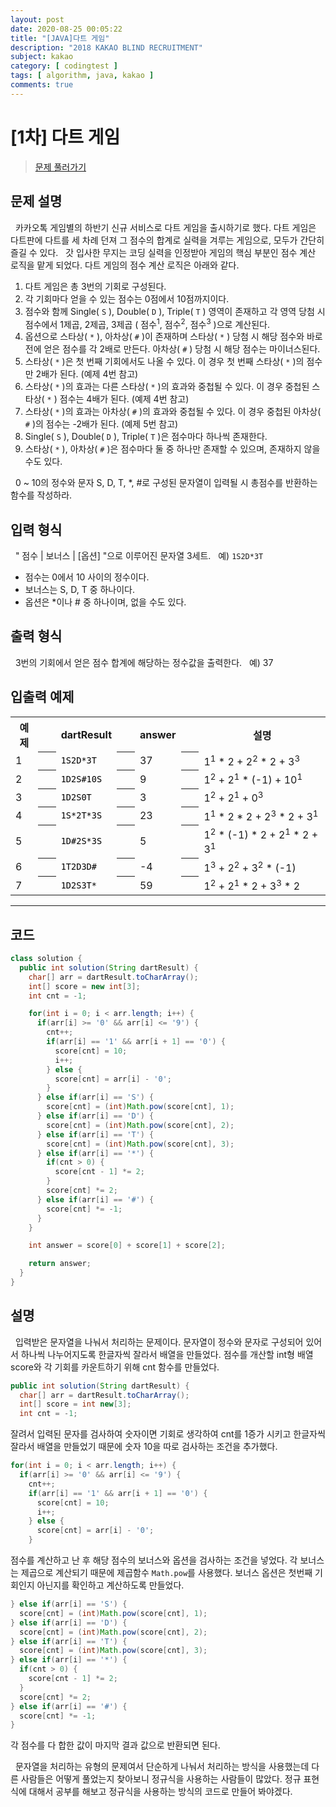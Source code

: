 ```yaml
---
layout: post
date: 2020-08-25 00:05:22
title: "[JAVA]다트 게임"
description: "2018 KAKAO BLIND RECRUITMENT"
subject: kakao
category: [ codingtest ]
tags: [ algorithm, java, kakao ]
comments: true
---
```


# [1차] 다트 게임

> [문제 풀러가기](https://programmers.co.kr/learn/courses/30/lessons/17682)

## 문제 설명

&nbsp; 카카오톡 게임별의 하반기 신규 서비스로 다트 게임을 출시하기로 했다. 다트 게임은 다트판에 다트를 세 차례 던져 그 점수의 합계로 실력을 겨루는 게임으로, 모두가 간단히 즐길 수 있다.
&nbsp; 갓 입사한 무지는 코딩 실력을 인정받아 게임의 핵심 부분인 점수 계산 로직을 맡게 되었다. 다트 게임의 점수 계산 로직은 아래와 같다.

1. 다트 게임은 총 3번의 기회로 구성된다.
2. 각 기회마다 얻을 수 있는 점수는 0점에서 10점까지이다.
3. 점수와 함께 Single( `S` ), Double( `D` ), Triple( `T` ) 영역이 존재하고 각 영역 당첨 시 점수에서 1제곱, 2제곱, 3제곱 ( 점수<sup>1</sup>, 점수<sup>2</sup>, 점수<sup>3</sup> )으로 계산된다.
4. 옵션으로 스타상( `*` ), 아차상( `#` )이 존재하며 스타상( `*` ) 당첨 시 해당 점수와 바로 전에 얻은 점수를 각 2배로 만든다. 아차상( `#` ) 당첨 시 해당 점수는 마이너스된다.
5. 스타상( `*` )은 첫 번째 기회에서도 나올 수 있다. 이 경우 첫 번째 스타상( `*` )의 점수만 2배가 된다. (예제 4번 참고)
6. 스타상( `*` )의 효과는 다른 스타상( `*` )의 효과와 중첩될 수 있다. 이 경우 중첩된 스타상( `*` ) 점수는 4배가 된다. (예제 4번 참고)
7. 스타상( `*` )의 효과는 아차상( `#` )의 효과와 중첩될 수 있다. 이 경우 중첩된 아차상( `#` )의 점수는 -2배가 된다. (예제 5번 참고)
8. Single( `S` ), Double( `D` ), Triple( `T` )은 점수마다 하나씩 존재한다.
9. 스타상( `*` ), 아차상( `#` )은 점수마다 둘 중 하나만 존재할 수 있으며, 존재하지 않을 수도 있다.

&nbsp; 0 ~ 10의 정수와 문자 S, D, T, *, #로 구성된 문자열이 입력될 시 총점수를 반환하는 함수를 작성하라.

## 입력 형식

&nbsp; " 점수 | 보너스 | [옵션] "으로 이루어진 문자열 3세트.
&nbsp; 예) `1S2D*3T`

+ 점수는 0에서 10 사이의 정수이다.
+ 보너스는 S, D, T 중 하나이다.
+ 옵션은 *이나 # 중 하나이며, 없을 수도 있다.

## 출력 형식

&nbsp; 3번의 기회에서 얻은 점수 합계에 해당하는 정수값을 출력한다.
&nbsp; 예) 37

## 입출력 예제

<table class="table">
  <tr>
    <th>예제</th> <th> &nbsp;&nbsp;&nbsp; </th>
    <th>dartResult</th> <th> &nbsp;&nbsp;&nbsp; </th>
    <th>answer</th> <th> &nbsp;&nbsp;&nbsp; </th>
    <th>설명</th>
  </tr>
  <tr>
    <td> 1 </td> <th> </th>
    <td> <code style="color:black">1S2D*3T</code> </td> <th> </th>
    <td> 37 </td> <th> </th>
    <td> 1<sup>1</sup> * 2 + 2<sup>2</sup> * 2 + 3<sup>3</sup> </td>
  </tr>
  <tr>
    <td> 2 </td> <th> </th>
    <td> <code style="color:black">1D2S#10S</code> </td> <th> </th>
    <td> 9 </td> <th> </th>
    <td> 1<sup>2</sup> + 2<sup>1</sup> * (-1) + 10<sup>1</sup> </td>
  </tr>
  <tr>
    <td> 3 </td> <th> </th>
    <td> <code style="color:black">1D2S0T</code> </td> <th> </th>
    <td> 3 </td> <th> </th>
    <td> 1<sup>2</sup> + 2<sup>1</sup> + 0<sup>3</sup> </td>
  </tr>
  <tr>
    <td> 4 </td> <th> </th>
    <td> <code style="color:black">1S*2T*3S</code> </td> <th> </th>
    <td> 23 </td> <th> </th>
    <td> 1<sup>1</sup> * 2 * 2 + 2<sup>3</sup> * 2 + 3<sup>1</sup> </td>
  </tr>
  <tr>
    <td> 5 </td> <th> </th>
    <td> <code style="color:black">1D#2S*3S</code> </td> <th> </th>
    <td> 5 </td> <th> </th>
    <td> 1<sup>2</sup> * (-1) * 2 + 2<sup>1</sup> * 2 + 3<sup>1</sup> </td>
  </tr>
  <tr>
    <td> 6 </td> <th> </th>
    <td> <code style="color:black">1T2D3D#</code> </td> <th> </th>
    <td> -4 </td> <th> </th>
    <td> 1<sup>3</sup> + 2<sup>2</sup> + 3<sup>2</sup> * (-1) </td>
  </tr>
  <tr>
    <td> 7 </td> <th> </th>
    <td> <code style="color:black">1D2S3T*</code> </td> <th> </th>
    <td> 59 </td> <th> </th>
    <td> 1<sup>2</sup> + 2<sup>1</sup> * 2 + 3<sup>3</sup> * 2 </td>
  </tr>
</table>

---

## 코드

```java
class solution {
  public int solution(String dartResult) {
    char[] arr = dartResult.toCharArray();
    int[] score = new int[3];
    int cnt = -1;

    for(int i = 0; i < arr.length; i++) {
      if(arr[i] >= '0' && arr[i] <= '9') {
        cnt++;
        if(arr[i] == '1' && arr[i + 1] == '0') {
          score[cnt] = 10;
          i++;
        } else {
          score[cnt] = arr[i] - '0';
        }
      } else if(arr[i] == 'S') {
        score[cnt] = (int)Math.pow(score[cnt], 1);
      } else if(arr[i] == 'D') {
        score[cnt] = (int)Math.pow(score[cnt], 2);
      } else if(arr[i] == 'T') {
        score[cnt] = (int)Math.pow(score[cnt], 3);
      } else if(arr[i] == '*') {
        if(cnt > 0) {
          score[cnt - 1] *= 2;
        }
        score[cnt] *= 2;
      } else if(arr[i] == '#') {
        score[cnt] *= -1;
      }
    }

    int answer = score[0] + score[1] + score[2];

    return answer;
  }
}
```

## 설명

&nbsp; 입력받은 문자열을 나눠서 처리하는 문제이다. 문자열이 정수와 문자로 구성되어 있어서 하나씩 나누어지도록 한글자씩 잘라서 배열을 만들었다. 점수를 개산할 int형 배열 score와 각 기회를 카운트하기 위해 cnt 함수를 만들었다.

```java
public int solution(String dartResult) {
  char[] arr = dartResult.toCharArray();
  int[] score = int new[3];
  int cnt = -1;
```

잘려서 입력된 문자를 검사하여 숫자이면 기회로 생각하여 cnt를 1증가 시키고 한글자씩 잘라서 배열을 만들었기 때문에 숫자 10을 따로 검사하는 조건을 추가했다.

```java
for(int i = 0; i < arr.length; i++) {
  if(arr[i] >= '0' && arr[i] <= '9') {
    cnt++;
    if(arr[i] == '1' && arr[i + 1] == '0') {
      score[cnt] = 10;
      i++;
    } else {
      score[cnt] = arr[i] - '0';
    }
```

점수를 계산하고 난 후 해당 점수의 보너스와 옵션을 검사하는 조건을 넣었다. 각 보너스는 제곱으로 계산되기 때문에 제곱함수 `Math.pow`를 사용했다. 보너스 옵션은 첫번째 기회인지 아닌지를 확인하고 계산하도록 만들었다.

```java
} else if(arr[i] == 'S') {
  score[cnt] = (int)Math.pow(score[cnt], 1);
} else if(arr[i] == 'D') {
  score[cnt] = (int)Math.pow(score[cnt], 2);
} else if(arr[i] == 'T') {
  score[cnt] = (int)Math.pow(score[cnt], 3);
} else if(arr[i] == '*') {
  if(cnt > 0) {
    score[cnt - 1] *= 2;
  }
  score[cnt] *= 2;
} else if(arr[i] == '#') {
  score[cnt] *= -1;
}
```

각 점수를 다 합한 값이 마지막 결과 값으로 반환되면 된다.

&nbsp; 문자열을 처리하는 유형의 문제여서 단순하게 나눠서 처리하는 방식을 사용했는데 다른 사람들은 어떻게 풀었는지 찾아보니 정규식을 사용하는 사람들이 많았다. 정규 표현식에 대해서 공부를 해보고 정규식을 사용하는 방식의 코드로 만들어 봐야겠다.
